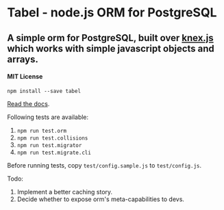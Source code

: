 # Tabel - node.js ORM for PostgreSQL

## A simple orm for PostgreSQL, built over [knex.js](http://knexjs.org/) which works with simple javascript objects and arrays.

#### MIT License

`npm install --save tabel`

[Read the docs](http://tabel.fractaltech.in).

Following tests are available:
1. `npm run test.orm`
2. `npm run test.collisions`
3. `npm run test.migrator`
4. `npm run test.migrate.cli`

Before running tests, copy `test/config.sample.js` to `test/config.js`.

Todo:

1. Implement a better caching story.
2. Decide whether to expose orm's meta-capabilities to devs.

